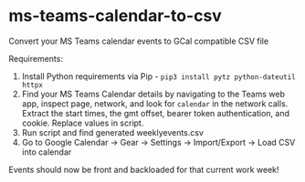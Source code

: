# ms-teams-calendar-to-csv
Convert your MS Teams calendar events to GCal compatible CSV file

Requirements:

1. Install Python requirements via Pip - `pip3 install pytz python-dateutil httpx`
2. Find your MS Teams Calendar details by navigating to the Teams web app, inspect page, network, and look for `calendar` in the network calls. Extract the start times, the gmt offset, bearer token authentication, and cookie. Replace values in script.
3. Run script and find generated weeklyevents.csv
4. Go to Google Calendar -> Gear -> Settings -> Import/Export -> Load CSV into calendar


Events should now be front and backloaded for that current work week!